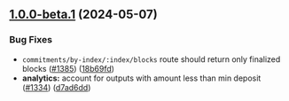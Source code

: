 ## [1.0.0-beta.1](https://github.com/iotaledger/inx-chronicle/compare/v1.0.0-rc.4...nova-v1.0.0-beta.1) (2024-05-07)


### Bug Fixes

* `commitments/by-index/:index/blocks` route should return only finalized blocks ([#1385](https://github.com/iotaledger/inx-chronicle/issues/1385)) ([18b69fd](https://github.com/iotaledger/inx-chronicle/commit/18b69fd8d9b803b467b9863de61b5ec13b5c5bf2))
* **analytics:** account for outputs with amount less than min deposit ([#1334](https://github.com/iotaledger/inx-chronicle/issues/1334)) ([d7ad6dd](https://github.com/iotaledger/inx-chronicle/commit/d7ad6dd15baacc2c14bc9d658c71e742f49b4b0e))
